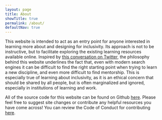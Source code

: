 ```yaml
---
layout: page
title: About
showTitle: true
permalink: /about/
defaultNav: true
---
```


This website is intended to act as an entry point for anyone interested in learning more about and designing for inclusivity.
Its approach is not to be instructive, but to facilitate exploring the existing learning resources available online.
Inspired by [this conversation on Twitter](https://twitter.com/SelkeyMoonbeam/status/657052135972990976), the philosophy behind this website underlines the fact that, even with modern search engines it can be difficult to find the right starting point when trying to learn a new discipline, and even more difficult to find mentorship.
This is especially true of learning about inclusivity, as it is an ethical concern that should be shared by all people, but is often marginalized and ignored, especially in institutions of learning and work.

All of the source code for this website can be found on Github [here](https://github.com/EvanSimpson/inclusive).
Please feel free to suggest site changes or contribute any helpful resources you have come across!
You can review the Code of Conduct for contributing [here](https://evansimpson.github.io/inclusive/conduct).
